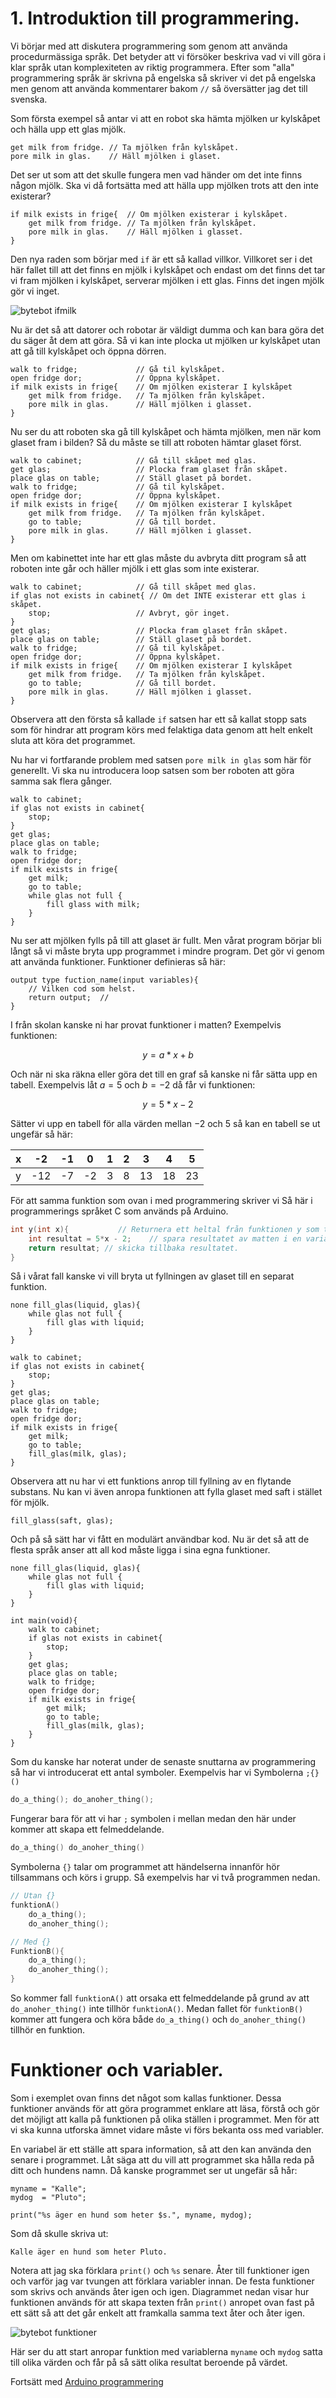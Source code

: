 # 1. Introduktion till programmering.
Vi börjar med att diskutera programmering som genom att använda procedurmässiga språk.
Det betyder att vi försöker beskriva vad vi vill göra i klar språk utan komplexiteten av riktig programmera.
Efter som "alla" programmering språk är skrivna på engelska så skriver vi det på engelska men genom att använda kommentarer bakom `//` så översätter jag det till svenska.

Som första exempel så antar vi att en robot ska hämta mjölken ur kylskåpet och hälla upp ett glas mjölk.

```
get milk from fridge. // Ta mjölken från kylskåpet.
pore milk in glas.    // Häll mjölken i glaset.
```

Det ser ut som att det skulle fungera men vad händer om det inte finns någon mjölk.
Ska vi då fortsätta med att hälla upp mjölken trots att den inte existerar?

```
if milk exists in frige{  // Om mjölken existerar i kylskåpet.
    get milk from fridge. // Ta mjölken från kylskåpet.
    pore milk in glas.    // Häll mjölken i glasset.
}
```
Den nya raden som börjar med `if` är ett så kallad villkor.
Villkoret ser i det här fallet till att det finns en mjölk i kylskåpet och endast om det finns det tar vi fram mjölken i kylskåpet, serverar mjölken i ett glas.
Finns det ingen mjölk gör vi inget.

![bytebot ifmilk](../uml/ifmilk.png "If milk exists in glas")

Nu är det så att datorer och robotar är väldigt dumma och kan bara göra det du säger åt dem att göra.
Så vi kan inte plocka ut mjölken ur kylskåpet utan att gå till kylskåpet och öppna dörren.

```
walk to fridge;             // Gå til kylskåpet.
open fridge dor;            // Öppna kylskåpet.
if milk exists in frige{    // Om mjölken existerar I kylskåpet
    get milk from fridge.   // Ta mjölken från kylskåpet.
    pore milk in glas.      // Häll mjölken i glasset.
}
```

Nu ser du att roboten ska gå till kylskåpet och hämta mjölken, men när kom glaset fram i bilden?
Så du måste se till att roboten hämtar glaset först.

```
walk to cabinet;            // Gå till skåpet med glas.
get glas;                   // Plocka fram glaset från skåpet.
place glas on table;        // Ställ glaset på bordet.
walk to fridge;             // Gå til kylskåpet.
open fridge dor;            // Öppna kylskåpet.
if milk exists in frige{    // Om mjölken existerar I kylskåpet
    get milk from fridge.   // Ta mjölken från kylskåpet.
    go to table;            // Gå till bordet.
    pore milk in glas.      // Häll mjölken i glasset.
}
```

Men om kabinettet inte har ett glas måste du avbryta ditt program så att roboten inte går och häller mjölk i ett glas som inte existerar.

```
walk to cabinet;            // Gå till skåpet med glas.
if glas not exists in cabinet{ // Om det INTE existerar ett glas i skåpet.
    stop;                   // Avbryt, gör inget.
}
get glas;                   // Plocka fram glaset från skåpet.
place glas on table;        // Ställ glaset på bordet.
walk to fridge;             // Gå til kylskåpet.
open fridge dor;            // Öppna kylskåpet.
if milk exists in frige{    // Om mjölken existerar I kylskåpet
    get milk from fridge.   // Ta mjölken från kylskåpet.
    go to table;            // Gå till bordet.
    pore milk in glas.      // Häll mjölken i glasset.
}
```

Observera att den första så kallade `if` satsen har ett så kallat stopp sats som för hindrar att program körs med felaktiga data genom att helt enkelt sluta att köra det programmet.

Nu har vi fortfarande problem med satsen `pore milk in glas` som här för generellt.
Vi ska nu introducera loop satsen som ber roboten att göra samma sak flera gånger.


```
walk to cabinet;
if glas not exists in cabinet{
    stop;
}
get glas;
place glas on table;
walk to fridge;
open fridge dor;
if milk exists in frige{
    get milk;
    go to table;
    while glas not full {
        fill glass with milk;
    }
}
```

Nu ser att mjölken fylls på till att glaset är fullt.
Men vårat program börjar bli långt så vi måste bryta upp programmet i mindre program.
Det gör vi genom att använda funktioner.
Funktioner definieras så här:

```
output type fuction_name(input variables){
    // Vilken cod som helst.
    return output;  //
}
```

I från skolan kanske ni har provat funktioner i matten?
Exempelvis funktionen:

$$y = a*x + b$$

Och när ni ska räkna eller göra det till en graf så kanske ni får sätta upp en tabell.
Exempelvis låt $a=5$ och $b=-2$ då får vi funktionen:

$$ y = 5*x - 2 $$

Sätter vi upp en tabell för alla värden mellan $-2$ och $5$ så kan en tabell se ut ungefär så här:

| x   | -2  | -1  | 0   | 1   | 2   | 3   | 4   | 5   |
| --- | --- | --- | --- | --- | --- | --- | --- | --- |
| y   | -12 | -7  | -2  | 3   | 8   | 13  | 18  | 23  |


För att samma funktion som ovan i med programmering skriver vi
Så här i programmerings språket C som används på Arduino.

``` c
int y(int x){           // Returnera ett heltal från funktionen y som tar x som argument
    int resultat = 5*x - 2;    // spara resultatet av matten i en variabel.
    return resultat; // skicka tillbaka resultatet.
}
```




Så i vårat fall kanske vi vill bryta ut fyllningen av glaset till en separat funktion.

```
none fill_glas(liquid, glas){
    while glas not full {
        fill glas with liquid;
    }
}

walk to cabinet;
if glas not exists in cabinet{
    stop;
}
get glas;
place glas on table;
walk to fridge;
open fridge dor;
if milk exists in frige{
    get milk;
    go to table;
    fill_glas(milk, glas);
}
```

Observera att nu har vi ett funktions anrop till fyllning av en flytande substans.
Nu kan vi även anropa funktionen att fylla glaset med saft i stället för mjölk.

```
fill_glass(saft, glas);
```

Och på så sätt har vi fått en modulärt användbar kod.
Nu är det så att de flesta språk anser att all kod måste ligga i sina egna funktioner.

```
none fill_glas(liquid, glas){
    while glas not full {
        fill glas with liquid;
    }
}

int main(void){
    walk to cabinet;
    if glas not exists in cabinet{
        stop;
    }
    get glas;
    place glas on table;
    walk to fridge;
    open fridge dor;
    if milk exists in frige{
        get milk;
        go to table;
        fill_glas(milk, glas);
    }
}
```

Som du kanske har noterat under de senaste snuttarna av programmering så har vi introducerat ett antal symboler.
Exempelvis har vi Symbolerna `;{}()`

``` C
do_a_thing(); do_anoher_thing();
```
Fungerar bara för att vi har `;` symbolen i mellan medan den här under kommer att skapa ett felmeddelande.

``` C
do_a_thing() do_anoher_thing()
```
Symbolerna `{}` talar om programmet att händelserna innanför hör tillsammans och körs i grupp.
Så exempelvis har vi två programmen nedan.

``` c
// Utan {}
funktionA()
    do_a_thing();
    do_anoher_thing();

// Med {}
FunktionB(){
    do_a_thing();
    do_anoher_thing();
}
```

So kommer fall `funktionA()` att orsaka ett felmeddelande på grund av att `do_anoher_thing()` inte tillhör `funktionA()`.
Medan fallet för `funktionB()` kommer att fungera och köra både `do_a_thing()` och `do_anoher_thing()` tillhör en funktion.

# Funktioner och variabler.
Som i exemplet ovan finns det något som kallas funktioner.
Dessa funktioner används för att göra programmet enklare att läsa, förstå och gör det möjligt att kalla på funktionen på olika ställen i programmet.
Men för att vi ska kunna utforska ämnet vidare måste vi förs bekanta oss med variabler.

En variabel är ett ställe att spara information, så att den kan använda den senare i programmet.
Låt säga att du vill att programmet ska hålla reda på ditt och hundens namn.
Då kanske programmet ser ut ungefär så hår:

```
myname = "Kalle";
mydog  = "Pluto";

print("%s äger en hund som heter $s.", myname, mydog);
```
Som då skulle skriva ut:

```
Kalle äger en hund som heter Pluto.
```

Notera att jag ska förklara `print()` och `%s` senare.
Åter till funktioner igen och varför jag var tvungen att förklara variabler innan.
De festa funktioner som skrivs och används åter igen och igen.
Diagrammet nedan visar hur funktionen används för att skapa texten från  `print()` anropet ovan fast på ett sätt så att det går enkelt att framkalla samma text åter och åter igen.

![bytebot funktioner](../uml/functioncall.png "funktions anrop")


Här ser du att start anropar funktion med variablerna `myname` och `mydog` satta till olika värden och får på så sätt olika resultat beroende på värdet.





Fortsätt med [Arduino programmering](./arduino_programmering.md)




